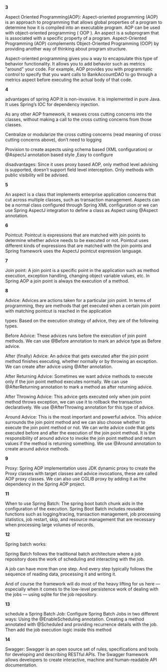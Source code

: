 **3**

Aspect Oriented Programming(AOP): Aspect-oriented programming (AOP) is an approach to programming that allows global properties of a program to determine how it is compiled into an executable program. AOP can be used with object-oriented programming ( OOP ). An aspect is a subprogram that is associated with a specific property of a program. Aspect-Oriented Programming (AOP) complements Object-Oriented Programming (OOP) by providing another way of thinking about program structure.

Aspect-oriented programming gives you a way to encapsulate this type of behavior functionality. It allows you to add behavior such as metrics "around" your code. For example, AOP provides you with programmatic control to specify that you want calls to BankAccountDAO to go through a metrics aspect before executing the actual body of that code. 

**4**

advantages of spring AOP:It is non-invasive. It is implemented in pure Java. It uses Spring’s IOC for dependency injection.

As any other AOP framework, it weaves cross cutting concerns into the classes, without making a call to the cross cutting concerns from those classes.

Centralize or modularize the cross cutting concerns (read meaning of cross cutting concerns above), don’t need to logging

Provision to create aspects using schema based (XML configuration) or @AspectJ annotation based style ,Easy to configure


disadvantages: Since it uses proxy based AOP, only method level advising is supported, doesn’t support field level interception. Only methods with public visibility will be advised.

**5**

An aspect is a class that implements enterprise application concerns that cut across multiple classes, such as transaction management. Aspects can be a normal class configured through Spring XML configuration or we can use Spring AspectJ integration to define a class as Aspect using @Aspect annotation.

**6**

Pointcut: Pointcut is expressions that are matched with join points to determine whether advice needs to be executed or not. Pointcut uses different kinds of expressions that are matched with the join points and Spring framework uses the AspectJ pointcut expression language.

**7**

Join point:  A join point is a specific point in the application such as method execution, exception handling, changing object variable values, etc. In Spring AOP a join point is always the execution of a method.

**8**

Advice:  Advices are actions taken for a particular join point. In terms of programming, they are methods that get executed when a certain join point with matching pointcut is reached in the application


types: Based on the execution strategy of advice, they are of the following types.

Before Advice: These advices runs before the execution of join point methods. We can use @Before annotation to mark an advice type as Before advice.

After (finally) Advice: An advice that gets executed after the join point method finishes executing, whether normally or by throwing an exception. We can create after advice using @After annotation.

After Returning Advice: Sometimes we want advice methods to execute only if the join point method executes normally. We can use @AfterReturning annotation to mark a method as after returning advice.

After Throwing Advice: This advice gets executed only when join point method throws exception, we can use it to rollback the transaction declaratively. We use @AfterThrowing annotation for this type of advice.

Around Advice: This is the most important and powerful advice. This advice surrounds the join point method and we can also choose whether to execute the join point method or not. We can write advice code that gets executed before and after the execution of the join point method. It is the responsibility of around advice to invoke the join point method and return values if the method is returning something. We use @Around annotation to create around advice methods.

**9**

Proxy:  Spring AOP implementation uses JDK dynamic proxy to create the Proxy classes with target classes and advice invocations, these are called AOP proxy classes. We can also use CGLIB proxy by adding it as the dependency in the Spring AOP project.

**11**

When to use Spring Batch: The spring boot batch chunk aids in the configuration of the execution. Spring Boot Batch includes reusable functions such as logging/tracing, transaction management, job processing statistics, job restart, skip, and resource management that are necessary when processing large volumes of records.

**12**

Spring batch works: 

Spring Batch follows the traditional batch architecture where a job repository does the work of scheduling and interacting with the job.

A job can have more than one step. And every step typically follows the sequence of reading data, processing it and writing it.

And of course the framework will do most of the heavy lifting for us here — especially when it comes to the low-level persistence work of dealing with the jobs — using sqlite for the job repository.

**13**

schedule a Spring Batch Job: Configure Spring Batch Jobs in two different ways: Using the @EnableScheduling annotation. Creating a method annotated with @Scheduled and providing recurrence details with the job. Then add the job execution logic inside this method

**14**

Swagger: Swagger is an open source set of rules, specifications and tools for developing and describing RESTful APIs. The Swagger framework allows developers to create interactive, machine and human-readable API documentation.
